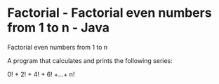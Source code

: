 # Factorial - Factorial even numbers from 1 to n - Java
Factorial even numbers from 1 to n

A program that calculates and prints the following series:

0! + 2! + 4! + 6! +...+ n!
